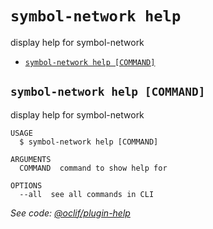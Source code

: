 `symbol-network help`
=====================

display help for symbol-network

* [`symbol-network help [COMMAND]`](#symbol-network-help-command)

## `symbol-network help [COMMAND]`

display help for symbol-network

```
USAGE
  $ symbol-network help [COMMAND]

ARGUMENTS
  COMMAND  command to show help for

OPTIONS
  --all  see all commands in CLI
```

_See code: [@oclif/plugin-help](https://github.com/oclif/plugin-help/blob/v3.2.3/src/commands/help.ts)_
